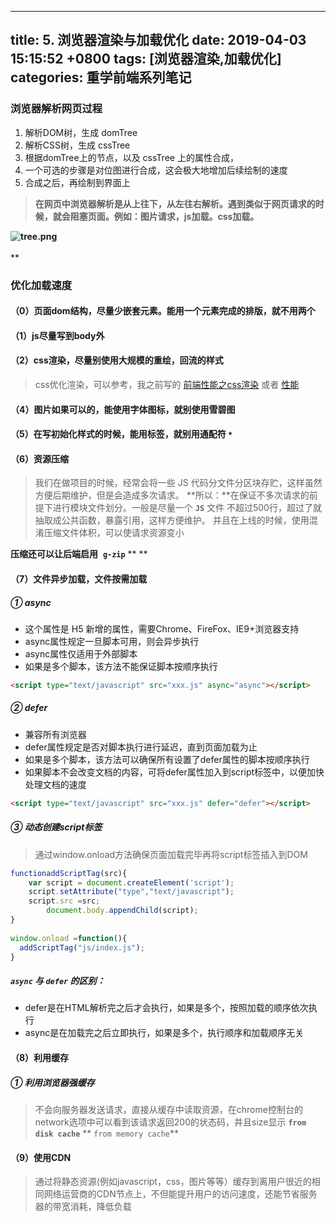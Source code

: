 
---
title: 5. 浏览器渲染与加载优化
date: 2019-04-03 15:15:52 +0800
tags: [浏览器渲染,加载优化]
categories: 重学前端系列笔记
---
<a name="aBzUY"></a>
### 浏览器解析网页过程 

1. 解析DOM树，生成 domTree
1. 解析CSS树，生成 cssTree
1. 根据domTree上的节点，以及 cssTree 上的属性合成，
1. 一个可选的步骤是对位图进行合成，这会极大地增加后续绘制的速度
1. 合成之后，再绘制到界面上
> **在网页中浏览器解析是从上往下，从左往右解析。遇到类似于网页请求的时候，就会阻塞页面。例如：图片请求，js加载。css加载。**


**![tree.png](https://cdn.nlark.com/yuque/0/2019/png/221851/1554277582503-3a35e42c-71d3-4aa4-b475-08c74bab3ca2.png#align=left&display=inline&height=420&name=tree.png&originHeight=810&originWidth=1440&size=216758&status=done&width=746)<br />**<br />**
<a name="981b618c"></a>
### 优化加载速度
<a name="57d92aca"></a>
#### （0）页面dom结构，尽量少嵌套元素。能用一个元素完成的排版，就不用两个
<a name="a693339b"></a>
#### （1）js尽量写到body外
<a name="78f0edcc"></a>
#### （2）css渲染，尽量别使用大规模的重绘，回流的样式
> css优化渲染，可以参考，我之前写的 [前端性能之css渲染](https://www.hellomyblog.cn/2018/12/24/%E5%89%8D%E7%AB%AF%E6%80%A7%E8%83%BD%E4%B9%8Bcss%E6%B8%B2%E6%9F%93.html) 或者 [性能](https://wuxin.netlify.com/passages/%E5%89%8D%E7%AB%AF%E6%80%A7%E8%83%BD%E4%B9%8Bcss%E6%B8%B2%E6%9F%93/)

<a name="40ebffe3"></a>
#### （4）图片如果可以的，能使用字体图标，就别使用雪碧图
<a name="0d142347"></a>
#### （5）在写初始化样式的时候，能用标签，就别用通配符 `*`  
<a name="70b12fd8"></a>
#### （6）资源压缩
> 我们在做项目的时候，经常会将一些 JS 代码分文件分区块存贮，这样虽然方便后期维护，但是会造成多次请求。
> **所以：**在保证不多次请求的前提下进行模块文件划分。一般是尽量一个 **`JS`** 文件 不超过500行，超过了就抽取成公共函数，暴露引用，这样方便维护。
> 并且在上线的时候，使用混淆压缩文件体积，可以使请求资源变小


**压缩还可以让后端启用**  **`g-zip`** ** **

<a name="76486118"></a>
#### （7）文件异步加载，文件按需加载
<a name="d62cf5ee"></a>
##### ① async

- 这个属性是 H5 新增的属性，需要Chrome、FireFox、IE9+浏览器支持
- async属性规定一旦脚本可用，则会异步执行<br />
- async属性仅适用于外部脚本<br />
- 如果是多个脚本，该方法不能保证脚本按顺序执行
```html
<script type="text/javascript" src="xxx.js" async="async"></script>
```

<a name="89c8336e"></a>
##### ② **defer**

- 兼容所有浏览器<br />
- defer属性规定是否对脚本执行进行延迟，直到页面加载为止
- 如果是多个脚本，该方法可以确保所有设置了defer属性的脚本按顺序执行<br />
- 如果脚本不会改变文档的内容，可将defer属性加入到script标签中，以便加快处理文档的速度<br />

```html
<script type="text/javascript" src="xxx.js" defer="defer"></script>
```

<a name="a111ed08"></a>
##### ③ **动态创建script标签**
> 通过window.onload方法确保页面加载完毕再将script标签插入到DOM


```javascript
functionaddScriptTag(src){
    var script = document.createElement('script');
    script.setAttribute("type","text/javascript");
    script.src =src;
 		document.body.appendChild(script);
}
  
window.onload =function(){
  addScriptTag("js/index.js");
}
```

<a name="21244bbb"></a>
##### `async` 与 `defer` 的区别：

- defer是在HTML解析完之后才会执行，如果是多个，按照加载的顺序依次执行
- async是在加载完之后立即执行，如果是多个，执行顺序和加载顺序无关
<a name="c5a971fc"></a>
#### （8）利用缓存
<a name="1092fc71"></a>
##### ① 利用浏览器强缓存
> 不会向服务器发送请求，直接从缓存中读取资源，在chrome控制台的network选项中可以看到该请求返回200的状态码，并且size显示 **`from disk cache`** ** `from memory cache`**



<a name="0ee2c4fc"></a>
#### （9）使用CDN
> 通过将静态资源(例如javascript，css，图片等等）缓存到离用户很近的相同网络运营商的CDN节点上，不但能提升用户的访问速度，还能节省服务器的带宽消耗，降低负载




